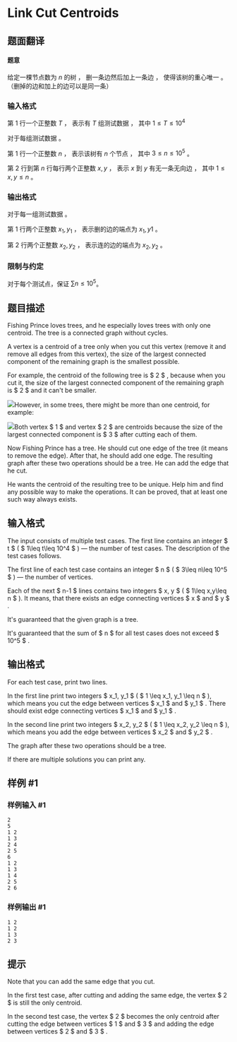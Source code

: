 # Link Cut Centroids

## 题面翻译

#### 题意

给定一棵节点数为 $n$ 的树 ， 删一条边然后加上一条边 ， 使得该树的重心唯一 。（删掉的边和加上的边可以是同一条）

### 输入格式

第 $1$ 行一个正整数 $T$ ， 表示有 $T$ 组测试数据 ， 其中 $1\le T\le10^4$

对于每组测试数据  。

第 $1$ 行一个正整数 $n$ ， 表示该树有 $n$ 个节点 ， 其中 $3\le n\le 10^5$ 。

第 $2$ 行到第 $n$ 行每行两个正整数 $x,y$ ， 表示 $x$ 到 $y$ 有无一条无向边 ， 其中 $1\le x,y\le n$ 。

### 输出格式

对于每一组测试数据 。

第 $1$ 行两个正整数 $x_1,y_1$ ， 表示删的边的端点为 $x_1,y1$ 。

第 $2$ 行两个正整数 $x_2,y_2$ ， 表示连的边的端点为 $x_2,y_2$ 。

### 限制与约定

对于每个测试点，保证 $\sum{n}\le10^5$。

## 题目描述

Fishing Prince loves trees, and he especially loves trees with only one centroid. The tree is a connected graph without cycles.

A vertex is a centroid of a tree only when you cut this vertex (remove it and remove all edges from this vertex), the size of the largest connected component of the remaining graph is the smallest possible.

For example, the centroid of the following tree is $ 2 $ , because when you cut it, the size of the largest connected component of the remaining graph is $ 2 $ and it can't be smaller.

 ![](https://cdn.luogu.com.cn/upload/vjudge_pic/CF1406C/9a64e191e7d5e53307a96e2436ecb584246a151e.png)However, in some trees, there might be more than one centroid, for example:

 ![](https://cdn.luogu.com.cn/upload/vjudge_pic/CF1406C/c4ed03cd30d398d003584be1653b746383e227d0.png)Both vertex $ 1 $ and vertex $ 2 $ are centroids because the size of the largest connected component is $ 3 $ after cutting each of them.

Now Fishing Prince has a tree. He should cut one edge of the tree (it means to remove the edge). After that, he should add one edge. The resulting graph after these two operations should be a tree. He can add the edge that he cut.

He wants the centroid of the resulting tree to be unique. Help him and find any possible way to make the operations. It can be proved, that at least one such way always exists.

## 输入格式

The input consists of multiple test cases. The first line contains an integer $ t $ ( $ 1\leq t\leq 10^4 $ ) — the number of test cases. The description of the test cases follows.

The first line of each test case contains an integer $ n $ ( $ 3\leq n\leq 10^5 $ ) — the number of vertices.

Each of the next $ n-1 $ lines contains two integers $ x, y $ ( $ 1\leq x,y\leq n $ ). It means, that there exists an edge connecting vertices $ x $ and $ y $ .

It's guaranteed that the given graph is a tree.

It's guaranteed that the sum of $ n $ for all test cases does not exceed $ 10^5 $ .

## 输出格式

For each test case, print two lines.

In the first line print two integers $ x_1, y_1 $ ( $ 1 \leq x_1, y_1 \leq n $ ), which means you cut the edge between vertices $ x_1 $ and $ y_1 $ . There should exist edge connecting vertices $ x_1 $ and $ y_1 $ .

In the second line print two integers $ x_2, y_2 $ ( $ 1 \leq x_2, y_2 \leq n $ ), which means you add the edge between vertices $ x_2 $ and $ y_2 $ .

The graph after these two operations should be a tree.

If there are multiple solutions you can print any.

## 样例 #1

### 样例输入 #1

```
2
5
1 2
1 3
2 4
2 5
6
1 2
1 3
1 4
2 5
2 6
```

### 样例输出 #1

```
1 2
1 2
1 3
2 3
```

## 提示

Note that you can add the same edge that you cut.

In the first test case, after cutting and adding the same edge, the vertex $ 2 $ is still the only centroid.

In the second test case, the vertex $ 2 $ becomes the only centroid after cutting the edge between vertices $ 1 $ and $ 3 $ and adding the edge between vertices $ 2 $ and $ 3 $ .